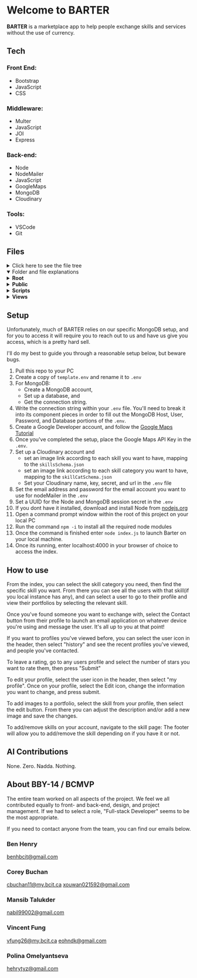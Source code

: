 # Welcome to **BARTER**

**BARTER** is a marketplace app to help people exchange skills and services without the use of currency.

## Tech

### Front End:

- Bootstrap
- JavaScript
- CSS

### Middleware:

- Multer
- JavaScript
- JOI
- Express

### Back-end:

- Node
- NodeMailer
- JavaScript
- GoogleMaps
- MongoDB
- Cloudinary

### Tools:

- VSCode
- Git

## Files

<details>
<summary>Click here to see the file tree</summary>

```
Root
│   .gitattributes
│   .gitignore
│   2800_202410_BBY14.code-workspace
│   index.js
│   package-lock.json
│   package.json
│   README.md
│   skillCatSchema.json
│   skillsSchema.json
│   template.env
│   userSchema.json
│   utils.js
│
├───public
│   ├───audio
│   │       Zamn.mp3
│   │       Zamn.wav
│   │
│   ├───imgs
│   │       bigzamn.svg
│   │       logo.png
│   │       logo.svg
│   │       profileIconLoggedOut.png
│   │
│   ├───scripts
│   │       profile.js
│   │
│   └───styles
│       │   favicon.ico
│       │   rounded-icon.svg
│       │   style.css
│       │
│       └───fonts
│               basquiat.otf
│               basquiat.ttf
│               basquiat.woff
│               basquiat.woff2
│
├───scripts
│   │   calculateDistance.js
│   │   imgUpload.js
│   │
│   └───modules
│           databaseConnection.js
│           gmaps.js
│           localSession.js
│           location.js
│           logging.js
│           mailer.js
│
└───views
    │   404.ejs
    │   addPortfolio.ejs
    │   category.ejs
    │   editPortfolio.ejs
    │   editProfile.ejs
    │   history.ejs
    │   index.ejs
    │   legal.ejs
    │   login.ejs
    │   loginInvalid.ejs
    │   passwordChange.ejs
    │   passwordReset.ejs
    │   portfolio.ejs
    │   profile.ejs
    │   settings.ejs
    │   signup.ejs
    │   skill.ejs
    │
    └───templates
        │   card-icon-generation.ejs
        │   footer.ejs
        │   header.ejs
        │   portfolio-icon-generation.ejs
        │   profileCard.ejs
        │   searchHero.ejs
        │   skill-pill-generation.ejs
        │   svgs.ejs
        │
        └───components
                addSkillButton.ejs
                backButton.ejs
                button.ejs
                card-image-icon.ejs
                cardStars.ejs
                editButton.ejs
                footerButton.ejs
                logo.ejs
                passwordInput.ejs
                portfolio-image-icon.ejs
                portfolioCard.ejs
                profileIcon.ejs
                searchbar.ejs
                skill-pill-box.ejs
```

</details>
<details open>
<summary>Folder and file explanations</summary>

<details>
<summary> <b>Root</b> </summary>

- The root of the project needs to contain files that are immediately used by git, the node, and the server.

1.  .gitattributes

    - Helps track the lines submitted by ignoring the line count of specific large non-code based file types and specifying what language to count certain filetypes as.

1.  .gitignore

    - Ensures you don't upload specific file types into Github, such as your `.env` file.

1.  2800_202410_BBY14.code-workspace

    - A `.code-workspace` file standardizes the plugins and formatting for all team members using VS Code.

1.  index.js

    - The root server file. Should be run with node.

1.  package-lock.json

1.  package.json

    - Package and package-lock are used to allow you to quickly get the require node modules by running `npm -i` in the root.

1.  README.md

    - This file!

1.  skillCatSchema.json

    - The Schema describing how BARTER handles information being laid out for the Skill Categories

1.  skillsSchema.json

    - The Schema describing how BARTER handles information being laid out for the User Skills.

1.  template.env

    - A template .env file to help you quickly get set up.

1.  userSchema.json

    - A JSON file that represents the schema used for our MongoDB. Please reference it when attempting to interact with MongoDB.

1.  utils.js

    - Some useful functions that we want active globally. Primarily used to turn local paths into absolute paths to allow the imports of local modules to run more reliably on all OS's.

</details>

<details>
<summary> <b>Public</b> </summary>

- Files in the Public folder are all those that will be accessed by the Client during the use of BARTER.

  <details>
    <summary> <b>Audio</b> </summary>

  1. `Zamn.mp3`
  1. `Zamn.wav`

     - Currently just used for an easter egg within the site.

  </details>

  <details>
  <summary> <b>Imgs</b> </summary>

  1. bigzamn.svg

     - Used as a default background for the user card area on profiles.

  1. logo.png
  1. logo.svg

     - The logo for BARTER. Currently the png isn't used, but we decided to leave just in case a situation where we need it in the future arises.

  1. profileIconLoggedOut.png

     - The default image that is displayed in place of the users profile image when they are logged out, or if they dont have one attached to their account.

  </details>

  <details>
  <summary> <b>Scripts</b> </summary>

  1. profile.js

     - A collection of functions related to handling the Portfolio section of the user profile.

  </details>

  <details>
  <summary> <b>Styles</b> </summary>

  1. favicon.ico

     - The favicon used when the user favorites the page, and that appears in the tab header for the browser.

  1. rounded-icon.svg

     - An SVG we used to mask images and make them appear round.

  1. style.css

     - The stylesheet and fonts we use to make BARTER look as amazing as it does!

    <details>
    <summary> <b>Fonts</b> </summary>

      1. basquiat.otf

      1. basquiat.ttf

      1. basquiat.woff

      1. basquiat.woff2

          - The base font used in BARTER. We have various files to ensure we support different browsers and OS's

     </details>

  </details>

</details>

<details>
<summary> <b>Scripts</b> </summary>

  <details>
  <summary> <b>Modules</b> </summary>

  </details>

</details>

<details>
<summary> <b>Views</b> </summary>

- The parent folder for all the pages we can route the user to, and all the ejs components we made to build those pages.

1.  404.ejs

    - The page we redirect the user to if they attempt to navigate to a page that doesnt exist.

1.  addPortfolio.ejs

    - A page used for adding a new portfolio to the users profile.

1.  category.ejs

    - Displays all the skills within the given categories for the user to search through.

1.  editPortfolio.ejs

    - The page the user navigates to when they are editing their portfolio.

1.  editProfile.ejs

    - The page the user navigates to when they are editing their profile.

1.  history.ejs

    - Allows the user to see the profiles they've recently visited and the profiles they've recently contacted.

1.  index.ejs

    - The root page of the entire site.

1.  legal.ejs

    - Legal information related to the site and BBY14

1.  login.ejs

    - Used to allow the user to input their email/password and login

1.  loginInvalid.ejs

    - Redirect page for when the user enters an invalid login.

1.  passwordChange.ejs

    - Page to handle when the user is changing their password.

1.  passwordReset.ejs

    - Used to allow the user to start the password reset process. Will send them a temporary link they can use to access passwordChange.

1.  portfolio.ejs

    - Displays the portfolio of a given user and skill combination.

1.  profile.ejs

    - Displays the profile of the given user. Defaults to the current user is no argument is given, or reroutes to index is no argument is given **and** the user is not logged in.

1.  settings.ejs

    - Allows the user to customize their experience on BARTER. Or it would, if the site wasn't perfect. (We intend to support this later, and the page is a placeholder for now.)

1.  signup.ejs

    - Allows new users to sign up by entering their username, email, and a password they would like to use.

1.  skill.ejs

    - Shows all the users that have the given skill.

    <details>
    <summary> <b>Templates</b> </summary>

    - The templates folder contains core, well, templates that we use over-and-over within Barter. Each template is made of a series of components, and should not need to import other templates.

    1. card-icon-generation.ejs

       - Creates the skill & category cards used in the index and category pages. Allows us to pass in a single array and dynamically generate all the cards with minimal coding.

    1. footer.ejs

       - The foorter for BARTER; mostly invisible, but can have a button passed to it in order to create a static button of your choosing. Useful for things such as "contact" or "submit" buttons you want to be readily available.

    1. header.ejs

       - Contains the logo, user icon, options modal, and global imports we need.

    1. portfolio-icon-generation.ejs

       - Much like card-icon-generation; allows us to populate the users portfolio with an array with minimal code.

    1. profileCard.ejs

       - A card used to display the users profile icon, top skills, distance and location, and rating to other users. Think of it as a business card we display all over the site to quickly let users get an idea of who they're looking at.

    1. searchHero.ejs

       - A hero we include in many pages; used to integrate a (currently not functioning) search bar and keep its position and style consistent across pages.

    1. skill-pill-generation.ejs

       - Much like card-icon-generation; allows us to populate the users portfolio with an array with minimal code.

    1. svgs.ejs

       - contains generic SVGs we use in most pages for quick reference.

       <details>
       <summary> <b>Components</b> </summary>

       - This folder contains all the smaller components that our pages and templates are directly made up of. Each component shouldn't need to import other components to work.

       1. addSkillButton.ejs

          - A generic buttons used to add (and remove) skills from a user. Needs to be renamed and have its references updated accordingly to reflect its new functionality.

       1. backButton.ejs

          - The button used to navigate to the previous page.

       1. button.ejs

          - A generic button that served as an example of how to make and use components. Currently unused, but still lives as an example.

       1. card-image-icon.ejs

          - A standard component used to style the images used in user cards, skill icons, and category icons. An excellent example of how effective components can be when widely adopted. Editing this will update a LOT of the style across the site, so be wary when changing it.

       1. cardStars.ejs

          - Stars used to display a users average rating.

       1. editButton.ejs

          - Generic edit button; used where we need to allow the user to edit fields.

       1. footerButton.ejs

          - Used to populate a button within the footer. Created mostly by the arguments passed to the footer template, if the page requires a footer.

       1. logo.ejs

          - The logo component used in the header; may be used in other places in the future, so we thought it was useful to have it as its own component.

       1. passwordInput.ejs

          - Used anywhere you enter a password. Allows you to toggle text visibility.

       1. portfolio-image-icon.ejs

          - Similar to card-image-icon, but for portfolio images.

       1. portfolioCard.ejs

          - Made with the intent we would have different media types for portfolios. Currently unused.

       1. profileIcon.ejs

          - The profile icon that resides in the header.

       1. searchbar.ejs

          - A generic searchbar. Would ideally contain the code and logic needed to run the search bar. Currently not functioning, but used within the searchHero as a placeholder.

       1. skill-pill-box.ejs

          - Displayed on the users profile as a way to show what skills they have portfolios for, and link to them.

      </details>

   </details>

</details>

## Setup

Unfortunately, much of BARTER relies on our specific MongoDB setup, and for you to access it will require you to reach out to us and have us give you access, which is a pretty hard sell.

I'll do my best to guide you through a reasonable setup below, but beware bugs.

1. Pull this repo to your PC
1. Create a copy of `template.env` and rename it to `.env`
1. For MongoDB:
   - Create a MongoDB account,
   - Set up a database, and
   - Get the connection string.
1. Write the connection string within your `.env` file. You'll need to break it into its component pieces in order to fill out the MongoDB Host, User, Password, and Database portions of the `.env`.
1. Create a Google Developer account, and follow the [Google Maps Tutorial](https://developers.google.com/maps/get-started)
1. Once you've completed the setup, place the Google Maps API Key in the `.env`.
1. Set up a Cloudinary account and
   - set an image link according to each skill you want to have, mapping to the `skillsSchema.json`
   - set an image link according to each skill category you want to have, mapping to the `skillCatSchema.json`
   - Set your Cloudinary name, key, secret, and url in the `.env` file
1. Set the email address and password for the email account you want to use for nodeMailer in the `.env`
1. Set a UUID for the Node and MongoDB session secret in the `.env`
1. If you dont have it installed, download and install Node from [nodejs.org](https://nodejs.org/en/download/package-manager)
1. Open a command prompt window within the root of this project on your local PC
1. Run the command `npm -i` to install all the required node modules
1. Once the command is finished enter `node index.js` to launch Barter on your local machine.
1. Once its running, enter localhost:4000 in your browser of choice to access the index.

## How to use

From the index, you can select the skill category you need, then find the specific skill you want. From there you can see all the users with that skill(if you local instance has any), and can select a user to go to their profile and view their portfolios by selecting the relevant skill.

Once you've found someone you want to exchange with, select the Contact button from their profile to launch an email application on whatever device you're using and message the user. It's all up to you at that point!

If you want to profiles you've viewed before, you can select the user icon in the header, then select "history" and see the recent profiles you've viewed, and people you've contacted.

To leave a rating, go to any users profile and select the number of stars you want to rate them, then press "Submit"

To edit your profile, select the user icon in the header, then select "my profile".
Once on your profile, select the Edit icon, change the information you want to change, and press submit.

To add images to a portfolio, select the skill from your profile, then select the edit button. From there you can adjust the description and/or add a new image and save the changes.

To add/remove skills on your account, navigate to the skill page: The footer will allow you to add/remove the skill depending on if you have it or not.

## AI Contributions

None. Zero. Nadda. Nothing.

## About BBY-14 / BCMVP

The entire team worked on all aspects of the project. We feel we all contributed equally to front- and back-end, design, and project management. If we had to select a role, "Full-stack Developer" seems to be the most appropriate.

If you need to contact anyone from the team, you can find our emails below.

### Ben Henry

benhbcit@gmail.com

### Corey Buchan

cbuchan11@my.bcit.ca
xouwan021592@gmail.com

### Mansib Talukder

nabil99002@gmail.com

### Vincent Fung

vfung26@my.bcit.ca
eohndk@gmail.com

### Polina Omelyantseva

hehrytyz@gmail.com
